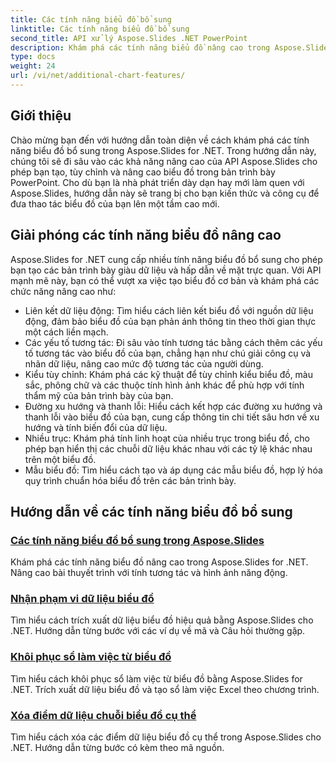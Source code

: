 ```yaml
---
title: Các tính năng biểu đồ bổ sung
linktitle: Các tính năng biểu đồ bổ sung
second_title: API xử lý Aspose.Slides .NET PowerPoint
description: Khám phá các tính năng biểu đồ nâng cao trong Aspose.Slides for .NET! Tìm hiểu cách tạo biểu đồ động, tương tác với các kiểu, đường xu hướng tùy chỉnh, v.v. Nâng cao bản trình bày của bạn bằng trực quan hóa dữ liệu mạnh mẽ.
type: docs
weight: 24
url: /vi/net/additional-chart-features/
---
```


## Giới thiệu

Chào mừng bạn đến với hướng dẫn toàn diện về cách khám phá các tính năng biểu đồ bổ sung trong Aspose.Slides for .NET. Trong hướng dẫn này, chúng tôi sẽ đi sâu vào các khả năng nâng cao của API Aspose.Slides cho phép bạn tạo, tùy chỉnh và nâng cao biểu đồ trong bản trình bày PowerPoint. Cho dù bạn là nhà phát triển dày dạn hay mới làm quen với Aspose.Slides, hướng dẫn này sẽ trang bị cho bạn kiến thức và công cụ để đưa thao tác biểu đồ của bạn lên một tầm cao mới.

## Giải phóng các tính năng biểu đồ nâng cao

Aspose.Slides for .NET cung cấp nhiều tính năng biểu đồ bổ sung cho phép bạn tạo các bản trình bày giàu dữ liệu và hấp dẫn về mặt trực quan. Với API mạnh mẽ này, bạn có thể vượt xa việc tạo biểu đồ cơ bản và khám phá các chức năng nâng cao như:

- Liên kết dữ liệu động: Tìm hiểu cách liên kết biểu đồ với nguồn dữ liệu động, đảm bảo biểu đồ của bạn phản ánh thông tin theo thời gian thực một cách liền mạch.
- Các yếu tố tương tác: Đi sâu vào tính tương tác bằng cách thêm các yếu tố tương tác vào biểu đồ của bạn, chẳng hạn như chú giải công cụ và nhãn dữ liệu, nâng cao mức độ tương tác của người dùng.
- Kiểu tùy chỉnh: Khám phá các kỹ thuật để tùy chỉnh kiểu biểu đồ, màu sắc, phông chữ và các thuộc tính hình ảnh khác để phù hợp với tính thẩm mỹ của bản trình bày của bạn.
- Đường xu hướng và thanh lỗi: Hiểu cách kết hợp các đường xu hướng và thanh lỗi vào biểu đồ của bạn, cung cấp thông tin chi tiết sâu hơn về xu hướng và tính biến đổi của dữ liệu.
- Nhiều trục: Khám phá tính linh hoạt của nhiều trục trong biểu đồ, cho phép bạn hiển thị các chuỗi dữ liệu khác nhau với các tỷ lệ khác nhau trên một biểu đồ.
- Mẫu biểu đồ: Tìm hiểu cách tạo và áp dụng các mẫu biểu đồ, hợp lý hóa quy trình chuẩn hóa biểu đồ trên các bản trình bày.

## Hướng dẫn về các tính năng biểu đồ bổ sung
### [Các tính năng biểu đồ bổ sung trong Aspose.Slides](./additional-chart-features/)
Khám phá các tính năng biểu đồ nâng cao trong Aspose.Slides for .NET. Nâng cao bài thuyết trình với tính tương tác và hình ảnh năng động.
### [Nhận phạm vi dữ liệu biểu đồ](./chart-get-range/)
Tìm hiểu cách trích xuất dữ liệu biểu đồ hiệu quả bằng Aspose.Slides cho .NET. Hướng dẫn từng bước với các ví dụ về mã và Câu hỏi thường gặp.
### [Khôi phục sổ làm việc từ biểu đồ](./chart-recover-workbook/)
Tìm hiểu cách khôi phục sổ làm việc từ biểu đồ bằng Aspose.Slides for .NET. Trích xuất dữ liệu biểu đồ và tạo sổ làm việc Excel theo chương trình.
### [Xóa điểm dữ liệu chuỗi biểu đồ cụ thể](./clear-specific-chart-series-data-points-data/)
Tìm hiểu cách xóa các điểm dữ liệu biểu đồ cụ thể trong Aspose.Slides cho .NET. Hướng dẫn từng bước có kèm theo mã nguồn.